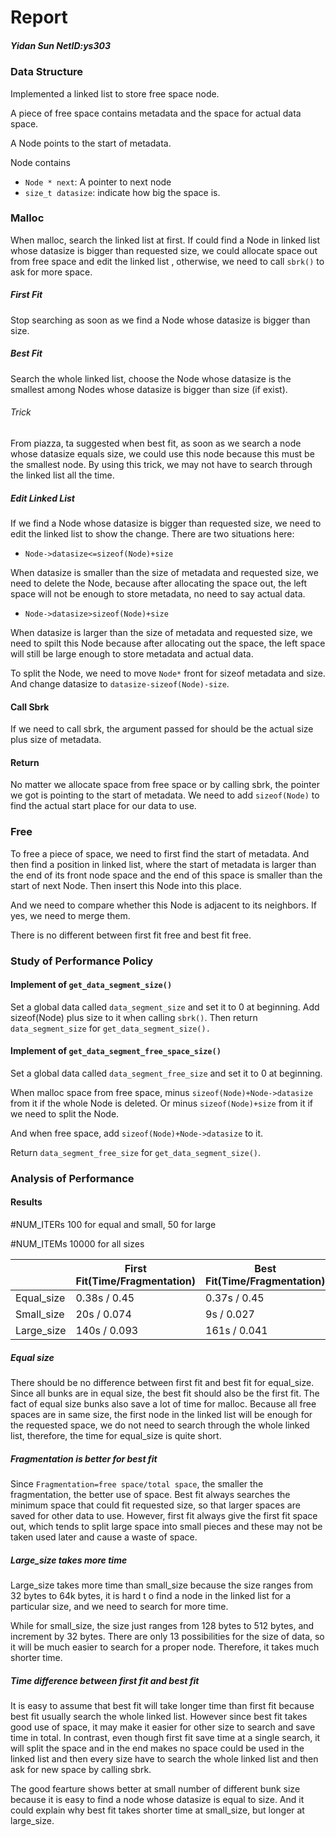 # Report

##### Yidan Sun      NetID:ys303



### Data Structure

Implemented a linked list to store free space node.

A piece of free space contains metadata and the space for actual data space. 

A Node points to the start of metadata.

Node contains

* `Node * next`: A pointer to next node
* `size_t datasize`: indicate how  big the space is.



### Malloc

When malloc, search the linked list at first. If could find a Node in linked list whose datasize is bigger than requested size, we could allocate space out from free space and edit the linked list , otherwise, we need to call `sbrk()` to ask for more space.

##### First Fit

Stop searching as soon as we find a Node whose datasize is bigger than size.

##### Best Fit

Search the whole linked list, choose the Node whose datasize is the smallest among Nodes whose datasize is bigger than size (if exist).

###### Trick

From piazza, ta suggested when best fit, as soon as we search a node whose datasize equals size, we could use this node because this must be the smallest node. By using this trick, we may not have to search through the linked list all the time.

##### Edit Linked List

If we find a Node whose datasize is bigger than requested size, we need to edit the linked list to show the change. There are two situations here:

* `Node->datasize<=sizeof(Node)+size`

When datasize is smaller than the size of metadata and requested size, we need to delete the Node, because after allocating the space out, the left space will not be enough to store metadata, no need to say actual data.

* `Node->datasize>sizeof(Node)+size`

When datasize is larger than the size of metadata and requested size, we need to spilt this Node because after allocating out the space, the left space will still be large enough to store metadata and actual data.

To split the Node, we need to move `Node*`  front for sizeof metadata and size. And change datasize to `datasize-sizeof(Node)-size`.

#### Call Sbrk

If we need to call sbrk, the argument passed for should be the actual size plus size of metadata. 

#### Return

No matter we allocate space from free space or by calling sbrk, the pointer we got is pointing to the start of metadata. We need to add `sizeof(Node)` to find the actual start place for our data to use.



### Free

To free a piece of space, we need to first find the start of metadata. And then find a position in linked list, where the start of metadata is larger than the end of its front node space and the end of this space is smaller than the start of next Node. Then insert this Node into this place.

And we need to compare whether this Node is adjacent to its neighbors. If yes, we need to merge them.

There is no different between first fit free and best fit free.



### Study of Performance Policy

#### Implement of `get_data_segment_size()`

Set a global data called `data_segment_size` and set it to 0 at beginning. Add sizeof(Node) plus size to it when calling `sbrk()`. Then return `data_segment_size` for `get_data_segment_size().`

#### Implement of `get_data_segment_free_space_size()`

Set a global data called `data_segment_free_size` and set it to 0 at beginning. 

When malloc space from free space, minus `sizeof(Node)+Node->datasize` from it if the whole Node is deleted. Or minus `sizeof(Node)+size` from it if we need to split the Node.

And when free space, add `sizeof(Node)+Node->datasize` to it.

Return `data_segment_free_size` for `get_data_segment_size()`.



### Analysis of Performance

#### Results

#NUM_ITERs 100 for equal and small,  50 for large

#NUM_ITEMs 10000 for all sizes

|            | First Fit(Time/Fragmentation) | Best Fit(Time/Fragmentation) |
| ---------- | ----------------------------- | ---------------------------- |
| Equal_size | 0.38s / 0.45                  | 0.37s / 0.45                 |
| Small_size | 20s / 0.074                   | 9s / 0.027                   |
| Large_size | 140s / 0.093                  | 161s / 0.041                 |

##### Equal size

There should be no difference between first fit and best fit for equal_size. Since all bunks are in equal size, the best fit should also be the first fit. The fact of equal size bunks also save a lot of time for malloc. Because all free spaces are in same size, the first node in the linked list will be enough for the requested space, we do not need to search through the whole linked list, therefore, the time for equal_size is quite short.

##### Fragmentation is better for best fit

Since `Fragmentation=free space/total space`, the smaller the fragmentation, the better use of space. Best fit always searches the minimum space that could fit requested size, so that larger spaces are saved for other data to use. However, first fit always give the first fit space out, which tends to split large space into small pieces and these may not be taken used later and cause a waste of space.

##### Large_size takes more time

Large_size takes more time than small_size because the size ranges from 32 bytes to 64k bytes, it is hard t o find a node in the linked list for a particular size, and we need to search for more time.

While for small_size, the size just ranges from 128 bytes to 512 bytes, and increment by 32 bytes. There are only 13 possibilities for the size of data, so it will be much easier to search for a proper node. Therefore, it takes much shorter time.

##### Time difference between first fit and best fit

It is easy to assume that best fit will take longer time than first fit because best fit usually search the whole linked list. However since best fit takes good use of space, it may make it easier for other size to search and save time in total. In contrast, even though first fit save time at a single search, it will split the space and in the end makes no space could be used in the linked list and then every size have to search the whole linked list and then ask for new space by calling sbrk.

The good fearture shows better at small number of different bunk size because it is easy to find a node whose datasize is equal to size. And it could explain why best fit takes shorter time at small_size, but longer at large_size.

